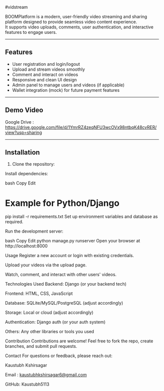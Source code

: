 #vidstream

BOOMPlatform is a modern, user-friendly video streaming and sharing platform designed to provide seamless video content experience.  
It supports video uploads, comments, user authentication, and interactive features to engage users.

---

## Features

- User registration and login/logout
- Upload and stream videos smoothly
- Comment and interact on videos
- Responsive and clean UI design
- Admin panel to manage users and videos (if applicable)
- Wallet integration (mock) for future payment features

---

## Demo Video
Google Drive : https://drive.google.com/file/d/1YmrRZ4zeqNFU3wcOVx98ntbqK48cvRER/view?usp=sharing


---

## Installation

1. Clone the repository:


Install dependencies:

bash
Copy
Edit
# Example for Python/Django
pip install -r requirements.txt
Set up environment variables and database as required.

Run the development server:

bash
Copy
Edit
python manage.py runserver
Open your browser at http://localhost:8000

Usage
Register a new account or login with existing credentials.

Upload your videos via the upload page.

Watch, comment, and interact with other users' videos.

Technologies Used
Backend: Django (or your backend tech)

Frontend: HTML, CSS, JavaScript

Database: SQLite/MySQL/PostgreSQL (adjust accordingly)

Storage: Local or cloud (adjust accordingly)

Authentication: Django auth (or your auth system)

Others: Any other libraries or tools you used

Contribution
Contributions are welcome! Feel free to fork the repo, create branches, and submit pull requests.


Contact
For questions or feedback, please reach out:

Kaustubh Kshirsagar

Email : kaustubhkshirsagar6@gmail.com

GitHub: Kaustubh5113
